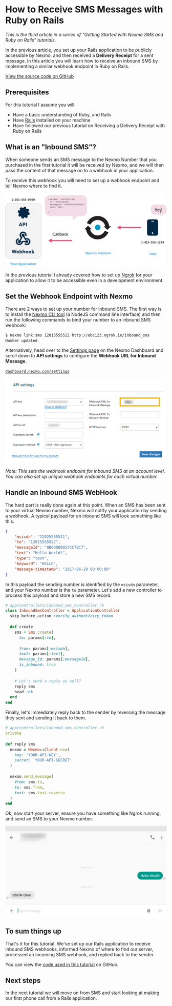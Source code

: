 # How to Receive SMS Messages with Ruby on Rails

_This is the third article in a series of "Getting Started with Nexmo SMS and Ruby on Rails" tutorials._

In the previous article, you set up your Rails application to be publicly accessible by Nexmo, and then received a **Delivery Receipt** for a sent message. In this article you will learn how to receive an inbound SMS by implementing a similar webhook endpoint in Ruby on Rails.

[View the source code on GitHub](https://github.com/workbetta/nexmo-rails-quickstart/blob/master/app/controllers/inbound_sms_controller.rb)

## Prerequisites

For this tutorial I assume you will:

- Have a basic understanding of Ruby, and Rails
- Have [Rails](http://rubyonrails.org/) installed on your machine
- Have followed our previous tutorial on Receiving a Delivery Receipt with Ruby on Rails

## What is an "Inbound SMS"?

When someone sends an SMS message to the Nexmo Number that you purchased in the first tutorial it will be received by Nexmo, and we will then pass the content of that message on to a webhook in your application.

To receive this webhook you will need to set up a webhook endpoint and tell Nexmo where to find it.

![DLR flow](sms-receive/diagram-receive.png)

In the previous tutorial I already covered how to set up [Ngrok](http://ngrok.io) for your application to allow it to be accessible even in a development environment.

## Set the Webhook Endpoint with Nexmo

There are 2 ways to set up your number for inbound SMS. The first way is to install the [Nexmo CLI tool](https://github.com/nexmo/nexmo-cli) (a NodeJS command line interface) and then run the following commands to bind your number to an inbound SMS webhook:

```sh
$ nexmo link:sms 12015555522 http://abc123.ngrok.io/inbound_sms
Number updated
```

Alternatively, head over to the [Settings page](https://dashboard.nexmo.com/settings) on the Nexmo Dashboard and scroll down to **API settings** to configure the **Webhook URL for Inbound Message**.

[`dashboard.nexmo.com/settings`](https://dashboard.nexmo.com/settings)

![Global inbound SMS configuration](sms-receive/settings.png)

_Note: This sets the webhook endpoint for inbound SMS at an account level. You can also set up unique webhook endpoints for each virtual number._

## Handle an Inbound SMS WebHook

The hard part is really done again at this point. When an SMS has been sent to your virtual Nexmo number, Nexmo will notify your application by sending a webhook. A typical payload for an inbound SMS will look something like this.

```json
{
    "msisdn": "12025555511",
    "to": "12015555522",
    "messageId": "0B00000057CC7BC7",
    "text": "Hello World!",
    "type": "text",
    "keyword": "HELLO",
    "message-timestamp": "2017-06-29 00:00:00"
}
```

In this payload the sending number is identified by the `msisdn` parameter, and your Nexmo number is the `to` parameter. Let's add a new controller to process this payload and store a new SMS record.

```ruby
# app/controllers/inbound_sms_controller.rb
class InboundSmsController < ApplicationController
  skip_before_action :verify_authenticity_token

  def create
    sms = Sms.create(
      to: params[:to],

      from: params[:msisdn],
      text: params[:text],
      message_id: params[:messageId],
      is_inbound: true
    )

    # Let's send a reply as well?
    reply sms
    head :ok
  end
end
```

Finally, let's immediately reply back to the sender by reversing the message they sent and sending it back to them.

```ruby
# app/controllers/inbound_sms_controller.rb
private

def reply sms
  nexmo = Nexmo::Client.new(
    key: 'YOUR-API-KEY',
    secret: 'YOUR-API-SECRET'
  )

  nexmo.send_message(
    from: sms.to,
    to: sms.from,
    text: sms.text.reverse
  )
end
```

Ok, now start your server, ensure you have something like Ngrok running, and send an SMS to your Nexmo number.

![Reversed SMS result](sms-receive/reverse.png)

## To sum things up

That's it for this tutorial. We've set up our Rails application to receive inbound SMS webhooks, informed Nexmo of where to find our server, processed an incoming SMS webhook, and replied back to the sender.

You can view the [code used in this tutorial](https://github.com/workbetta/nexmo-rails-quickstart/blob/master/app/controllers/inbound_sms_controller.rb) on GitHub.

## Next steps

In the next tutorial we will move on from SMS and start looking at making our first phone call from a Rails application.
